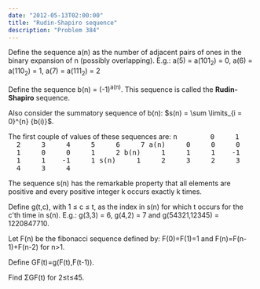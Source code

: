 ```yaml
---
date: "2012-05-13T02:00:00"
title: "Rudin-Shapiro sequence"
description: "Problem 384"
---
```


<p>Define the sequence a(n) as the number of adjacent pairs of ones in the binary expansion of n (possibly overlapping).
E.g.: a(5) = a(101<sub>2</sub>) = 0, a(6) = a(110<sub>2</sub>) = 1, a(7) = a(111<sub>2</sub>) = 2</p>
<p>Define the sequence b(n) = (-1)<sup>a(n)</sup>.
This sequence is called the <b>Rudin-Shapiro</b> sequence.</p>
<p>Also consider the summatory sequence of b(n): $s(n) = \sum \limits_{i = 0}^{n} {b(i)}$.</p>
<p>The first couple of values of these sequences are:
<tt>n        0     1     2     3     4     5     6     7
a(n)     0     0     0     1     0     0     1     2
b(n)     1     1     1    -1     1     1    -1     1
s(n)     1     2     3     2     3     4     3     4</tt></p>
<p>The sequence s(n) has the remarkable property that all elements are positive and every positive integer k occurs exactly k times.</p>
<p>Define g(t,c), with 1 ≤ c ≤ t, as the index in s(n) for which t occurs for the c'th time in s(n).
E.g.: g(3,3) = 6, g(4,2) = 7 and g(54321,12345) = 1220847710.</p>
<p>Let F(n) be the fibonacci sequence defined by:
F(0)=F(1)=1 and
F(n)=F(n-1)+F(n-2) for n&gt;1.</p>
<p>Define GF(t)=g(F(t),F(t-1)).</p>
<p>Find ΣGF(t) for 2≤t≤45.</p>

